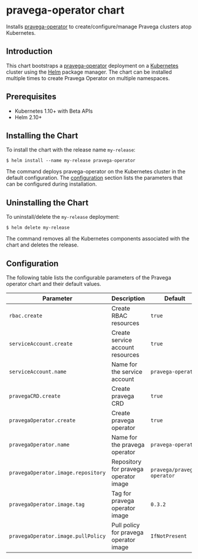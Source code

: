 # pravega-operator chart

Installs [pravega-operator](https://github.com/pravega/pravega-operator) to create/configure/manage Pravega clusters atop Kubernetes.

## Introduction

This chart bootstraps a [pravega-operator](https://github.com/pravega/pravega-operator) deployment on a [Kubernetes](http://kubernetes.io) cluster using the [Helm](https://helm.sh) package manager. The chart can be installed multiple times to create Pravega Operator on multiple namespaces.

## Prerequisites
  - Kubernetes 1.10+ with Beta APIs
  - Helm 2.10+

## Installing the Chart

To install the chart with the release name `my-release`:

```
$ helm install --name my-release pravega-operator
```

The command deploys pravega-operator on the Kubernetes cluster in the default configuration. The [configuration](#configuration) section lists the parameters that can be configured during installation.

## Uninstalling the Chart

To uninstall/delete the `my-release` deployment:

```
$ helm delete my-release
```

The command removes all the Kubernetes components associated with the chart and deletes the release.

## Configuration

The following table lists the configurable parameters of the Pravega operator chart and their default values.

| Parameter | Description | Default |
| ----- | ----------- | ------ |
| `rbac.create` | Create RBAC resources | `true` |
| `serviceAccount.create` | Create service account resources | `true` |
| `serviceAccount.name` | Name for the service account | `pravega-operator` |
| `pravegaCRD.create` | Create pravega CRD | `true` |
| `pravegaOperator.create` | Create pravega operator | `true` |
| `pravegaOperator.name` | Name for the pravega operator | `pravega-operator` |
| `pravegaOperator.image.repository` | Repository for pravega operator image | `pravega/pravega-operator` |
| `pravegaOperator.image.tag` | Tag for pravega operator image | `0.3.2` |
| `pravegaOperator.image.pullPolicy` | Pull policy for pravega operator image | `IfNotPresent` |
